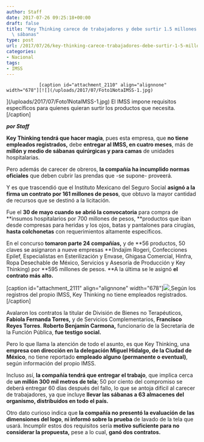 ```yaml
---
author: Staff
date: 2017-07-26 09:25:18+00:00
draft: false
title: "Key Thinking carece de trabajadores y debe surtir 1.5 millones de\
  \ sábanas"
type: post
url: /2017/07/26/key-thinking-carece-trabajadores-debe-surtir-1-5-millones-sabanas/
categories:
- Nacional
tags:
- IMSS
---
```



				[caption id="attachment_2110" align="alignnone" width="678"][![](/uploads/2017/07/Foto1NotaIMSS-1.jpg)
](/uploads/2017/07/Foto1NotaIMSS-1.jpg) El IMSS impone requisitos específicos para quienes quieran surtir los productos que necesita.[/caption]

_**por Staff**_

**Key Thinking tendrá que hacer magia**, pues esta empresa, que **no tiene empleados registrados,** debe **entregar al IMSS, en cuatro meses**, más de **millón y medio de sábanas** **quirúrgicas y para camas** de unidades hospitalarias.

Pero además de carecer de obreros, **la compañía ha incumplido normas oficiales** que deben cubrir las prendas que -se supone- proveerá.

Y es que trascendió que el Instituto Mexicano del Seguro Social **asignó a la firma un contrato por 161 millones de pesos**, que obtuvo la mayor cantidad de recursos que se destinó a la licitación.

Fue el **30 de mayo cuando se abrió la convocatoria** para compra de **insumos hospitalarios por 700 millones de pesos, **productos que iban desde compresas para heridas y los ojos, batas y pantalones para cirugías, **hasta colchonetas** con requerimientos altamente específicos.

En el concurso **tomaron parte 24 compañías,** y de **56 productos, 50 claves se asignaron a nueve empresas **(Indajim Rogeri, Confecciones Epilef, Especialistas en Esterilización y Envase, Ghigasa Comercial, Hinfra, Ropa Desechable de México, Servicios y Asesoría de Producción y Key Thinking) por **595 millones de pesos. **A la última se le asignó **el contrato más alto.**

[caption id="attachment_2111" align="alignnone" width="678"][![](/uploads/2017/07/Foto2NotaIMSS-1.jpg)
](/uploads/2017/07/Foto2NotaIMSS-1.jpg) Según los registros del propio IMSS, Key Thinking no tiene empleados registrados.[/caption]

Avalaron los contratos la titular de División de Bienes no Terapéuticos, **Fabiola Fernanda Torres,** y de Servicios Complementarios, **Francisco Reyes Torres**. **Roberto Benjamín Carmona,** funcionario de la Secretaría de la Función Pública, **fue testigo social.**

Pero lo que llama la atención de todo el asunto, es que Key Thinking, una **empresa con dirección en la delegación Miguel Hidalgo, de la Ciudad de México**, no tiene reportado **empleado alguno (permanente o eventual)**, según información del propio IMSS.

Incluso así, **la compañía tendrá que entregar el trabajo**, que implica cerca de **un millón 300 mil metros de tela**; 50 por ciento del compromiso se deberá entregar 60 días después del fallo, lo que se antoja difícil al carecer de trabajadores, ya que incluye **llevar las sábanas a 63 almacenes del organismo, distribuidos en todo el país.**

Otro dato curioso indica que **la compañía no presentó la evaluación de las dimensiones del logo**, **ni informó sobre la prueba** de lavado de la tela que usará. Incumplir estos dos requisitos sería **motivo suficiente para no considerar la propuesta,** pese a lo cual, **ganó dos contratos.**		
